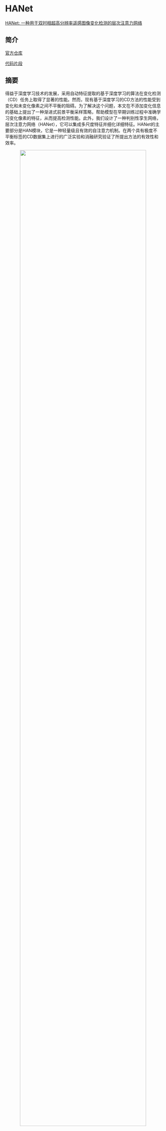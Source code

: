 # HANet

[HANet: 一种用于双时相超高分辨率遥感图像变化检测的层次注意力网络](https://ieeexplore.ieee.org/abstract/document/10093022)

## 简介

[官方仓库](https://github.com/ChengxiHAN/HANet-CD)

[代码片段](https://github.com/likyoo/open-cd/blob/main/opencd/models/backbones/hanet.py)

## 摘要
得益于深度学习技术的发展，采用自动特征提取的基于深度学习的算法在变化检测（CD）任务上取得了显著的性能。然而，现有基于深度学习的CD方法的性能受到变化和未变化像素之间不平衡的阻碍。为了解决这个问题，本文在不添加变化信息的基础上提出了一种渐进式前景平衡采样策略，帮助模型在早期训练过程中准确学习变化像素的特征，从而提高检测性能。此外，我们设计了一种判别性孪生网络，层次注意力网络（HANet），它可以集成多尺度特征并细化详细特征。HANet的主要部分是HAN模块，它是一种轻量级且有效的自注意力机制。在两个具有极度不平衡标签的CD数据集上进行的广泛实验和消融研究验证了所提出方法的有效性和效率。

<!-- [IMAGE] -->

<div align=center>
<img src="https://github.com/likyoo/open-cd/assets/44317497/3b2d139e-35db-4691-87da-a1bb87819454" width="90%"/>
</div>

```bibtex
@ARTICLE{10093022,
  author={Han, Chengxi and Wu, Chen and Guo, Haonan and Hu, Meiqi and Chen, Hongruixuan},
  journal={IEEE Journal of Selected Topics in Applied Earth Observations and Remote Sensing}, 
  title={HANet: A Hierarchical Attention Network for Change Detection With Bitemporal Very-High-Resolution Remote Sensing Images}, 
  year={2023},
  volume={16},
  number={},
  pages={3867-3878},
  doi={10.1109/JSTARS.2023.3264802}}

```

## 结果和模型

### LEVIR-CD

| 方法 | PFBS | 裁剪尺寸 | 学习率调度 | 内存 (GB) | 精确率 | 召回率 | F1分数 |  IoU  |                            配置                            | 下载 |
| :----: | :--: | :-------: | :-----: | :------: | :-------: | :----: | :------: | :---: | :----------------------------------------------------------: | :------: |
| HANet  | 不使用  |  256x256  |  40000  |    -     |   91.73   | 90.06  |  90.89   | 83.29 | [配置](https://github.com/likyoo/open-cd/blob/main/configs/hanet/hanet_256x256_40k_levircd.py) |          |


- 所有指标均基于"变化"类别。
- 所有得分均在测试集上计算。
- `PFBS`表示渐进式前景平衡采样。
